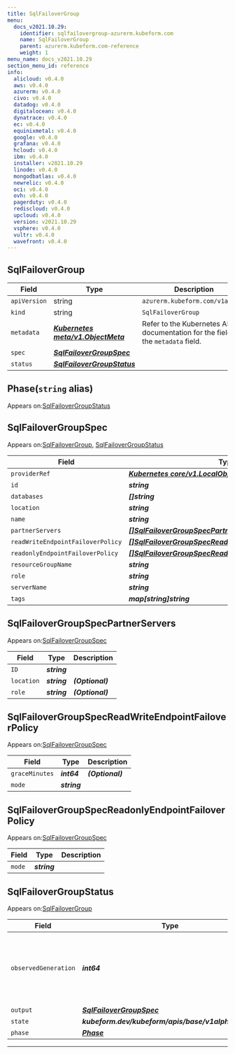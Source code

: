 ```yaml
---
title: SqlFailoverGroup
menu:
  docs_v2021.10.29:
    identifier: sqlfailovergroup-azurerm.kubeform.com
    name: SqlFailoverGroup
    parent: azurerm.kubeform.com-reference
    weight: 1
menu_name: docs_v2021.10.29
section_menu_id: reference
info:
  alicloud: v0.4.0
  aws: v0.4.0
  azurerm: v0.4.0
  civo: v0.4.0
  datadog: v0.4.0
  digitalocean: v0.4.0
  dynatrace: v0.4.0
  ec: v0.4.0
  equinixmetal: v0.4.0
  google: v0.4.0
  grafana: v0.4.0
  hcloud: v0.4.0
  ibm: v0.4.0
  installer: v2021.10.29
  linode: v0.4.0
  mongodbatlas: v0.4.0
  newrelic: v0.4.0
  oci: v0.4.0
  ovh: v0.4.0
  pagerduty: v0.4.0
  rediscloud: v0.4.0
  upcloud: v0.4.0
  version: v2021.10.29
  vsphere: v0.4.0
  vultr: v0.4.0
  wavefront: v0.4.0
---
```


## SqlFailoverGroup
| Field | Type | Description |
| ------ | ----- | ----------- |
| `apiVersion` | string | `azurerm.kubeform.com/v1alpha1` |
|    `kind` | string | `SqlFailoverGroup` |
| `metadata` | ***[Kubernetes meta/v1.ObjectMeta](https://v1-18.docs.kubernetes.io/docs/reference/generated/kubernetes-api/v1.18/#objectmeta-v1-meta)***|Refer to the Kubernetes API documentation for the fields of the `metadata` field.|
| `spec` | ***[SqlFailoverGroupSpec](#sqlfailovergroupspec)***||
| `status` | ***[SqlFailoverGroupStatus](#sqlfailovergroupstatus)***||
## Phase(`string` alias)

Appears on:[SqlFailoverGroupStatus](#sqlfailovergroupstatus)

## SqlFailoverGroupSpec

Appears on:[SqlFailoverGroup](#sqlfailovergroup), [SqlFailoverGroupStatus](#sqlfailovergroupstatus)

| Field | Type | Description |
| ------ | ----- | ----------- |
| `providerRef` | ***[Kubernetes core/v1.LocalObjectReference](https://v1-18.docs.kubernetes.io/docs/reference/generated/kubernetes-api/v1.18/#localobjectreference-v1-core)***||
| `id` | ***string***||
| `databases` | ***[]string***| ***(Optional)*** |
| `location` | ***string***| ***(Optional)*** |
| `name` | ***string***||
| `partnerServers` | ***[[]SqlFailoverGroupSpecPartnerServers](#sqlfailovergroupspecpartnerservers)***||
| `readWriteEndpointFailoverPolicy` | ***[[]SqlFailoverGroupSpecReadWriteEndpointFailoverPolicy](#sqlfailovergroupspecreadwriteendpointfailoverpolicy)***||
| `readonlyEndpointFailoverPolicy` | ***[[]SqlFailoverGroupSpecReadonlyEndpointFailoverPolicy](#sqlfailovergroupspecreadonlyendpointfailoverpolicy)***| ***(Optional)*** |
| `resourceGroupName` | ***string***||
| `role` | ***string***| ***(Optional)*** |
| `serverName` | ***string***||
| `tags` | ***map[string]string***| ***(Optional)*** |
## SqlFailoverGroupSpecPartnerServers

Appears on:[SqlFailoverGroupSpec](#sqlfailovergroupspec)

| Field | Type | Description |
| ------ | ----- | ----------- |
| `ID` | ***string***||
| `location` | ***string***| ***(Optional)*** |
| `role` | ***string***| ***(Optional)*** |
## SqlFailoverGroupSpecReadWriteEndpointFailoverPolicy

Appears on:[SqlFailoverGroupSpec](#sqlfailovergroupspec)

| Field | Type | Description |
| ------ | ----- | ----------- |
| `graceMinutes` | ***int64***| ***(Optional)*** |
| `mode` | ***string***||
## SqlFailoverGroupSpecReadonlyEndpointFailoverPolicy

Appears on:[SqlFailoverGroupSpec](#sqlfailovergroupspec)

| Field | Type | Description |
| ------ | ----- | ----------- |
| `mode` | ***string***||
## SqlFailoverGroupStatus

Appears on:[SqlFailoverGroup](#sqlfailovergroup)

| Field | Type | Description |
| ------ | ----- | ----------- |
| `observedGeneration` | ***int64***| ***(Optional)*** Resource generation, which is updated on mutation by the API Server.|
| `output` | ***[SqlFailoverGroupSpec](#sqlfailovergroupspec)***| ***(Optional)*** |
| `state` | ***kubeform.dev/kubeform/apis/base/v1alpha1.State***| ***(Optional)*** |
| `phase` | ***[Phase](#phase)***| ***(Optional)*** |
---
